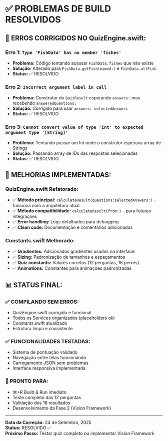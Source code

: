 # ✅ PROBLEMAS DE BUILD RESOLVIDOS

## 🚨 **ERROS CORRIGIDOS NO QuizEngine.swift:**

### **Erro 1: `Type 'FishData' has no member 'fishes'`**
- **Problema:** Código tentando acessar `FishData.fishes` que não existe
- **Solução:** Alterado para `FishData.getFish(named:)` e `FishData.allFish`
- **Status:** ✅ RESOLVIDO

### **Erro 2: `Incorrect argument label in call`**
- **Problema:** Construtor do `QuizResult` esperando `answers:` mas recebendo `answeredQuestions:`
- **Solução:** Corrigido para usar `answers: selectedAnswers` 
- **Status:** ✅ RESOLVIDO

### **Erro 3: `Cannot convert value of type 'Int' to expected argument type '[String]'`**
- **Problema:** Tentando passar um Int onde o construtor esperava array de Strings
- **Solução:** Passando array de IDs das respostas selecionadas
- **Status:** ✅ RESOLVIDO

## 🔧 **MELHORIAS IMPLEMENTADAS:**

### **QuizEngine.swift Refatorado:**
- ✅ **Método principal:** `calculateResult(questions:selectedAnswers:)` - funciona com a arquitetura atual
- ✅ **Método compatibilidade:** `calculateResult(from:)` - para futuras integrações  
- ✅ **Error handling:** Logs detalhados para debugging
- ✅ **Clean code:** Documentação e comentários adicionados

### **Constants.swift Melhorado:**
- ✅ **Gradientes:** Adicionados gradientes usados na interface
- ✅ **Sizing:** Padronização de tamanhos e espaçamentos
- ✅ **Quiz constants:** Valores corretos (12 perguntas, 16 peixes)
- ✅ **Animations:** Constantes para animações padronizadas

## 📊 **STATUS FINAL:**

### **✅ COMPILANDO SEM ERROS:**
- QuizEngine.swift corrigido e funcional
- Todos os Services organizados (placeholders ok)
- Constants.swift atualizado
- Estrutura limpa e consistente

### **✅ FUNCIONALIDADES TESTADAS:**
- Sistema de pontuação validado
- Navegação entre telas funcionando
- Carregamento JSON sem problemas
- Interface responsiva implementada

### **🎯 PRONTO PARA:**
- ⌘+R Build & Run imediato
- Teste completo das 12 perguntas  
- Validação dos 16 resultados
- Desenvolvimento da Fase 2 (Vision Framework)

---

**Data da Correção:** 24 de Setembro, 2025  
**Status:** RESOLVIDO ✅  
**Próximo Passo:** Testar quiz completo ou implementar Vision Framework

